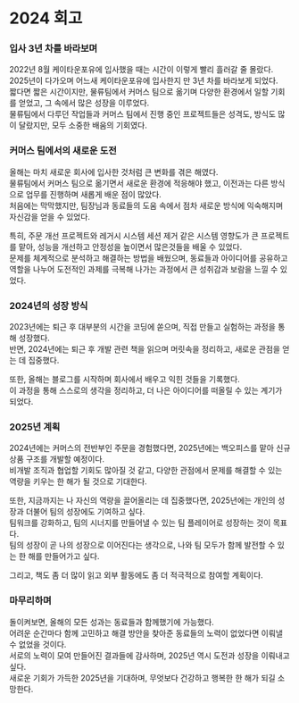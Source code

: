 # 2024 회고

### 입사 3년 차를 바라보며
2022년 8월 케이타운포유에 입사했을 때는 시간이 이렇게 빨리 흘러갈 줄 몰랐다.   
2025년이 다가오며 어느새 케이타운포유에 입사한지 만 3년 차를 바라보게 되었다.    
짧다면 짧은 시간이지만, 물류팀에서 커머스 팀으로 옮기며 다양한 환경에서 일할 기회를 얻었고, 그 속에서 많은 성장을 이루었다.  
물류팀에서 다루던 작업들과 커머스 팀에서 진행 중인 프로젝트들은 성격도, 방식도 많이 달랐지만, 모두 소중한 배움의 기회였다.  

### 커머스 팀에서의 새로운 도전
올해는 마치 새로운 회사에 입사한 것처럼 큰 변화를 겪은 해였다.  
물류팀에서 커머스 팀으로 옮기면서 새로운 환경에 적응해야 했고, 이전과는 다른 방식으로 업무를 진행하며 새롭게 배운 점이 많았다.  
처음에는 막막했지만, 팀장님과 동료들의 도움 속에서 점차 새로운 방식에 익숙해지며 자신감을 얻을 수 있었다.   

특히, 주문 개선 프로젝트와 레거시 시스템 세션 제거 같은 시스템 영향도가 큰 프로젝트를 맡아, 성능을 개선하고 안정성을 높이면서 많은것들을 배울 수 있었다.  
문제를 체계적으로 분석하고 해결하는 방법을 배웠으며, 동료들과 아이디어를 공유하고 역할을 나누어 도전적인 과제를 극복해 나가는 과정에서 큰 성취감과 보람을 느낄 수 있었다.

### 2024년의 성장 방식
2023년에는 퇴근 후 대부분의 시간을 코딩에 쏟으며, 직접 만들고 실험하는 과정을 통해 성장했다.  
반면, 2024년에는 퇴근 후 개발 관련 책을 읽으며 머릿속을 정리하고, 새로운 관점을 얻는 데 집중했다.  

또한, 올해는 블로그를 시작하며 회사에서 배우고 익힌 것들을 기록했다.   
이 과정을 통해 스스로의 생각을 정리하고, 더 나은 아이디어를 떠올릴 수 있는 계기가 되었다.  

### 2025년 계획  
2024년에는 커머스의 전반부인 주문을 경험했다면, 2025년에는 백오피스를 맡아 신규 상품 구조를 개발할 예정이다.  
비개발 조직과 협업할 기회도 많아질 것 같고, 다양한 관점에서 문제를 해결할 수 있는 역량을 키우는 한 해가 될 것으로 기대한다.  

또한, 지금까지는 나 자신의 역량을 끌어올리는 데 집중했다면, 2025년에는 개인의 성장과 더불어 팀의 성장에도 기여하고 싶다.  
팀워크를 강화하고, 팀의 시너지를 만들어낼 수 있는 팀 플레이어로 성장하는 것이 목표다.  
팀의 성장이 곧 나의 성장으로 이어진다는 생각으로, 나와 팀 모두가 함께 발전할 수 있는 한 해를 만들어가고 싶다.  

그리고, 책도 좀 더 많이 읽고 외부 활동에도 좀 더 적극적으로 참여할 계획이다.  

### 마무리하며
돌이켜보면, 올해의 모든 성과는 동료들과 함께했기에 가능했다.   
어려운 순간마다 함께 고민하고 해결 방안을 찾아준 동료들의 노력이 없었다면 이뤄낼 수 없었을 것이다.   
서로의 노력이 모여 만들어진 결과들에 감사하며, 2025년 역시 도전과 성장을 이뤄내고 싶다.  
새로운 기회가 가득한 2025년을 기대하며, 무엇보다 건강하고 행복한 한 해가 되길 소망한다.
